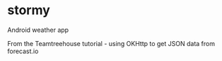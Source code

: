 # stormy
Android weather app

From the Teamtreehouse tutorial - using OKHttp to get JSON data from forecast.io
